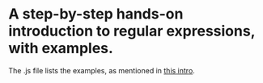 A step-by-step hands-on introduction to regular expressions, with examples.
===========
     
The .js file lists the examples, as mentioned in [this intro](https://docs.google.com/document/d/1KkciZNHJuLXSkg27j19mGrXKYjtd_5GtYAITBUVRkhE/edit?usp=sharing).  
  
  